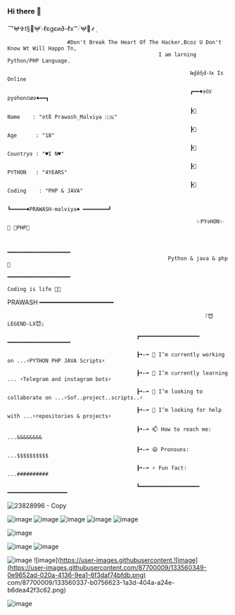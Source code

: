 
### Hi there 👋

<!--
**LEGEND-LX/LEGEND-lx** is a ✨ _special_ ✨ repository because its `README.md` (this file) appears on your GitHub profile.

Here are some ideas to get you started:

-                         🔭 I’m currently working on ...PYTHON PHP JAVA Scripts 

-                                           🌱 I’m currently learning ... PYTHON & PHP & JAVA 

-               👯 I’m looking to collaborate on ...

-                     🤔 I’m looking for help with ... LEGEND-OS

-               🤔 I’m looking for help with ... LEGEND-OS

-             📫 How to reach me: ...

-                        😄 Pronouns: ...
 
-                   ⚡ Fun fact: ...
  


                                              -->乛𖤍✞︎t§🔱𖤍𓆩ℓєgєи∂-ℓx™𓆪𖤍🔱⸙‌ٖٖٖ

                       #Don't Break The Heart Of The Hacker,Bcoz U Don't Know Wt Will Happn Tn,
                                                    I am larning Python/PHP Language.

                                                              𝖑𝖊ɠêɳ̃d-𝖑x 𝙸𝚜 𝙾𝚗𝚕𝚒𝚗𝚎

                                                              ┏━━♠️✞t͛ẞ̸ py✞honẞø✞♠️━━┓
                                                              
                                                              ┣🌷        Name    : "✞tß Prawash_Malviya 🇮🇳"
                                                              
                                                              ┣🌷        Age      : "18"
                                                              
                                                              ┣🌷        Country✞ : "♥I N♥️"
                                                              
                                                              ┣🌷         PYTHON   : "4YEARS"
                                                              
                                                              ┣🌷         Coding    : "PHP & JAVA"
                                                              
                                                              ┗━━━━━♠PRAWASH-malviya♠️ ━━━━━━━━┛
                                                              
                                                                ✨PY✞HON✨  🔹 📜PHP📜 
                                                                                                                         
                                                                                                                                                
                                                          ━━━━━━━━━━━━━━━━━━━━  
                                                       Python & java & php💖
                                                                            ━━━━━━━━━━━━━━━━━━━━
                                                                          Coding is life 💝🖤


                                                                       
 PRAWASH
                                                                   ━━━━━━━━━━━━━━━━━━━━

                                                                           
                                                                  『😈LEGEND-LX😈』

                                             ┏━━━━━━━━━━━━━━━━━━━ ━━━━━━━━━━━━━━━━━━━━
                                                                       
                                             ┣•➳➠ 🔭 I’m currently working on ...⚡PYTHON PHP JAVA Scripts⚡
                                                                       
                                             ┣•➳➠ 🌱 I’m currently learning ... ⚡Telegram and instagram bots⚡
                                                                       
                                             ┣•➳➠ 👯 I’m looking to collaborate on ...⚡Sof..project..scripts..⚡
                                                                       
                                             ┣•➳➠ 🤔 I’m looking for help with ...⚡repositories & projects⚡
                                                                       
                                             ┣•➳➠ 📫 How to reach me: ...&&&&&&&&
                                                                       
                                             ┣•➳➠ 😄 Pronouns: ...$$$$$$$$$$
                                                                       
                                             ┣•➳➠ ⚡ Fun fact: ...##########
                                                                     
                                             ┗━━━━━━━━━━━━━━━━━━━ ━━━━━━━━━━━━━━━━━━━
 
 
 
 ![23828996 - Copy](https://user-images.githubusercontent.com/87700009/132297993-586a4f2d-741c-4eff-8f43-9d5ce8978127.jpg)
 
 
 
 
 ![image](https://user-images.githubusercontent.com/87700009/133559934-d17c2c74-3507-43f7-8fa5-acf2a423993e.png)
 ![image](https://user-images.githubusercontent.com/87700009/133559990-894ac3fb-c7dd-4124-b9f5-8e8cb4ac936a.png)
 ![image](https://user-images.githubusercontent.com/87700009/133560007-abc6fe47-3780-4236-8a7e-9bad70075499.png)
 ![image](https://user-images.githubusercontent.com/87700009/133560031-e2fa94f5-451f-4b64-a383-11b7038a29e1.png)
![image](https://user-images.githubusercontent.com/87700009/133560082-78957753-cf91-4352-a44b-8e976b8a3f54.png)

![image](https://user-images.githubusercontent.com/87700009/133560146-ad26f1d2-5b3a-4fab-bf55-6bf089e5591b.png)

![image](https://user-images.githubusercontent.com/87700009/133560204-5c0ce9ad-6ee9-40a6-9f53-ff3f102fc4f8.png)
![image](https://user-images.githubusercontent.com/87700009/133560259-68b47181-534a-41cf-9e99-5c4b633a9d9d.png)

![image](https://user-images.githubusercontent.com/87700009/133560325-11b7af67-cb0d-4b54-8667-97d22dd22c2a.png)
![image](https://user-images.githubusercontent.![image](https://user-images.githubusercontent.com/87700009/133560349-0e9652ad-020a-4136-9ea1-6f3daf74bfdb.png)
com/87700009/133560337-b0756623-1a3d-404a-a24e-b6dea42f3c62.png)

![image](https://user-images.githubusercontent.com/87700009/133560365-0e23ac0d-5a8d-47c9-a6d8-74bc024ba947.png)


 

